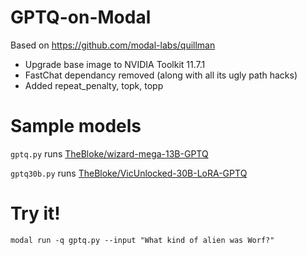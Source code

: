 # GPTQ-on-Modal

Based on https://github.com/modal-labs/quillman

* Upgrade base image to NVIDIA Toolkit 11.7.1
* FastChat dependancy removed (along with all its ugly path hacks)
* Added repeat_penalty, topk, topp

# Sample models

`gptq.py` runs [TheBloke/wizard-mega-13B-GPTQ](https://huggingface.co/TheBloke/wizard-mega-13B-GPTQ)

`gptq30b.py` runs [TheBloke/VicUnlocked-30B-LoRA-GPTQ](https://huggingface.co/TheBloke/VicUnlocked-30B-LoRA-GPTQ)

# Try it!

`modal run -q gptq.py --input "What kind of alien was Worf?"`
